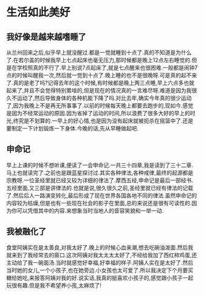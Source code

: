 # 生活如此美好

## 我好像是越来越嗜睡了

从兰州回来之后,似乎早上就没醒过.都是一觉就睡到十点了.真的不知道是为什么了.在若尔盖的时候我早上七点起床也毫无压力,那时候都是晚上12点左右睡觉的.但是在学校照真的不行了.早上别说7点起床了,就是七点醒来也很困难.一般都是闹钟7点的时候叫醒我一次,然后就一觉到十点了.晚上睡的也不是很晚呀.可是真的起不来了.真的是老了吗?记得去年的这个时候,有时候都是晚上两三点睡,早上六点多也就起来了,并且不会觉得特别累啥的,但是现在的情况真的一言难尽呀.难道是因为我很久不运动了,然后导致身体的各种机能下降了吗.对比去年,确实今年真的很少运动了,因为我晚上不是再无所事事了.以前的时候每天晚上都要去跑步的,现如今.感觉是因为不经常运动的原因.因为省掉了运动的时间,所以浪费了很多大好的早上的时光,终究是不划算的.一早上的好心情,也是因为没有起床就被扼杀在摇篮中了.还是要制定一下计划锻炼一下身体.今晚的话,先从早睡做起吧.

## 申命记

早上上课的时候不想听课,便读了一会申命记.一共三十四章,我是读到了三十二章.马上也就读完了.之前也是跟蓝星探讨过.其实各种律法,各种戒律,最终的起源都是宗教呀.一位圣经里就已经又较为详细的律法了.摩西五经,申命记是最后一部经书.五经里面,又三部是讲律法的.也就是说,很久很久之前,圣经里就已经有律法的记载了.然后后人一路演变转化,最后形成了现在世界各国各地不同的律法.虽然申命记的内容较为枯燥,但是也有一些现在社会的影子在里面,总的来说还是很有可读性的.因为你可以凭借其中的内容.来想象当时当地人的音容笑貌和一举一动.

## 我被融化了

食堂阿姨实在是太善良,对我太好了.晚上的时候心血来潮,想去吃碗油泼面.然后我就来到了我经常去的窗口.这次阿姨对我太太太太好了,不经给我加了西红柿鸡蛋,还主动给了我一碗面汤.当时就感觉好幸福,好幸福的样子.阿姨人实在是太好了.然后当时她的女儿,一个小孩子,也在她旁边.小女孩也太可爱了.所以我决定下个月要买糖给她吃,来报答阿姨对我的好.说实话,我真的挺喜欢小孩子的,感觉跟小孩子一起玩很有趣.但是我不希望养小孩,太麻烦了!
